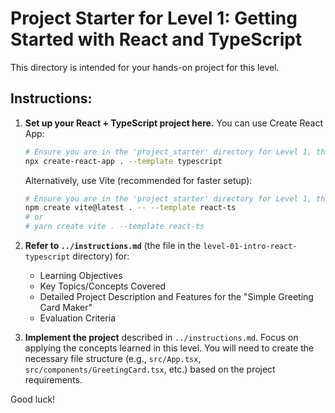 # Project Starter for Level 1: Getting Started with React and TypeScript

This directory is intended for your hands-on project for this level.

## Instructions:

1.  **Set up your React + TypeScript project here.**
    You can use Create React App:
    ```bash
    # Ensure you are in the 'project_starter' directory for Level 1, then run:
    npx create-react-app . --template typescript
    ```
    Alternatively, use Vite (recommended for faster setup):
    ```bash
    # Ensure you are in the 'project_starter' directory for Level 1, then run:
    npm create vite@latest . -- --template react-ts
    # or
    # yarn create vite . --template react-ts
    ```

2.  **Refer to `../instructions.md`** (the file in the `level-01-intro-react-typescript` directory) for:
    *   Learning Objectives
    *   Key Topics/Concepts Covered
    *   Detailed Project Description and Features for the "Simple Greeting Card Maker"
    *   Evaluation Criteria

3.  **Implement the project** described in `../instructions.md`. Focus on applying the concepts learned in this level.
    You will need to create the necessary file structure (e.g., `src/App.tsx`, `src/components/GreetingCard.tsx`, etc.) based on the project requirements.

Good luck! 